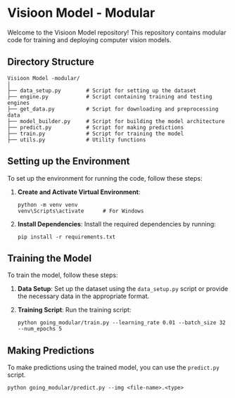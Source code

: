 # Visioon Model - Modular

Welcome to the Visioon Model repository! This repository contains modular code for training and deploying computer vision models.

## Directory Structure

```
Visioon Model -modular/
│
├── data_setup.py        # Script for setting up the dataset
├── engine.py            # Script containing training and testing engines
├── get_data.py          # Script for downloading and preprocessing data
├── model_builder.py     # Script for building the model architecture
├── predict.py           # Script for making predictions
├── train.py             # Script for training the model
├── utils.py             # Utility functions
```

## Setting up the Environment

To set up the environment for running the code, follow these steps:

1. **Create and Activate Virtual Environment**: 
   ```
   python -m venv venv
   venv\Scripts\activate      # For Windows
   ```

2. **Install Dependencies**: Install the required dependencies by running:
   ```
   pip install -r requirements.txt
   ```

## Training the Model

To train the model, follow these steps:

1. **Data Setup**: Set up the dataset using the `data_setup.py` script or provide the necessary data in the appropriate format.

2. **Training Script**: Run the training script:
   ```
   python going_modular/train.py --learning_rate 0.01 --batch_size 32 --num_epochs 5
   ```

## Making Predictions

To make predictions using the trained model, you can use the `predict.py` script.

  ```
  python going_modular/predict.py --img <file-name>.<type>
  ```
